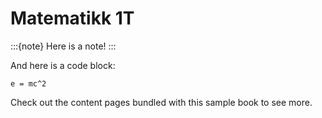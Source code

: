 # Matematikk 1T



:::{note}
Here is a note!
:::

And here is a code block:

```
e = mc^2
```

Check out the content pages bundled with this sample book to see more.
